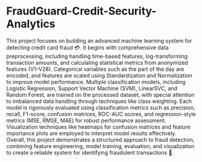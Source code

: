 # FraudGuard-Credit-Security-Analytics
This project focuses on building an advanced machine learning system for detecting credit card fraud 💳. It begins with comprehensive data preprocessing, including handling time-based features, log-transforming transaction amounts, and calculating statistical metrics from anonymized features (V1–V28). Categorical variables such as the part of the day are encoded, and features are scaled using Standardization and Normalization to improve model performance. Multiple classification models, including Logistic Regression, Support Vector Machine (SVM), LinearSVC, and Random Forest, are trained on the processed dataset, with special attention to imbalanced data handling through techniques like class weighting. Each model is rigorously evaluated using classification metrics such as precision, recall, F1-score, confusion matrices, ROC-AUC scores, and regression-style metrics (MSE, RMSE, MAE) for robust performance assessment. Visualization techniques like heatmaps for confusion matrices and feature importance plots are employed to interpret model results effectively. Overall, this project demonstrates a structured approach to fraud detection, combining feature engineering, model training, evaluation, and visualization to create a reliable system for identifying fraudulent transactions 🚨.
